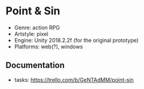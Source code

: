 # Point & Sin

- Genre: action RPG
- Artstyle: pixel
- Engine: Unity 2018.2.2f (for the original prototype)
- Platforms: web(?), windows

## Documentation
- tasks: https://trello.com/b/GeNTAdMM/point-sin
